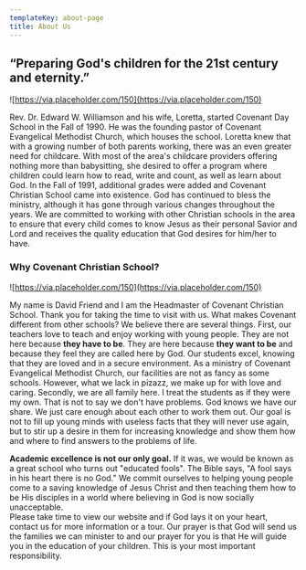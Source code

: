 ```yaml
---
templateKey: about-page
title: About Us
---
```

## “Preparing God's children for the 21st century and eternity.”

![https://via.placeholder.com/150](https://via.placeholder.com/150)

Rev. Dr. Edward W. Williamson and his wife, Loretta, started Covenant Day School in the Fall of 1990. He was the founding pastor of Covenant Evangelical Methodist Church, which houses the school. Loretta knew that with a growing number of both parents working, there was an even greater need for childcare. With most of the area's childcare providers offering nothing more than babysitting, she desired to offer a program where children could learn how to read, write and count, as well as learn about God. In the Fall of 1991, additional grades were added and Covenant Christian School came into existence. God has continued to bless the ministry, although it has gone through various changes throughout the years. We are committed to working with other Christian schools in the area to ensure that every child comes to know Jesus as their personal Savior and Lord and receives the quality education that God desires for him/her to have.

### Why Covenant Christian School?

![https://via.placeholder.com/150](https://via.placeholder.com/150)

My name is David Friend and I am the Headmaster of Covenant Christian School. Thank you for taking the time to visit with us. What makes Covenant different from other schools? We believe there are several things. First, our teachers love to teach and enjoy working with young people. They are not here because **they have to be**. They are here because **they want to be** and because they feel they are called here by God. Our students excel, knowing that they are loved and in a secure environment. As a ministry of Covenant Evangelical Methodist Church, our facilities are not as fancy as some schools. However, what we lack in pizazz, we make up for with love and caring. Secondly, we are all family here. I treat the students as if they were my own. That is not to say we don't have problems. God knows we have our share. We just care enough about each other to work them out. Our goal is not to fill up young minds with useless facts that they will never use again, but to stir up a desire in them for increasing knowledge and show them how and where to find answers to the problems of life.

**Academic excellence is not our only goal.** If it was, we would be known as a great school who turns out "educated fools". The Bible says, "A fool says in his heart there is no God." We commit ourselves to helping young people come to a saving knowledge of Jesus Christ and then teaching them how to be His disciples in a world where believing in God is now socially unacceptable.\
Please take time to view our website and if God lays it on your heart, contact us for more information or a tour. Our prayer is that God will send us the families we can minister to and our prayer for you is that He will guide you in the education of your children. This is your most important responsibility.

